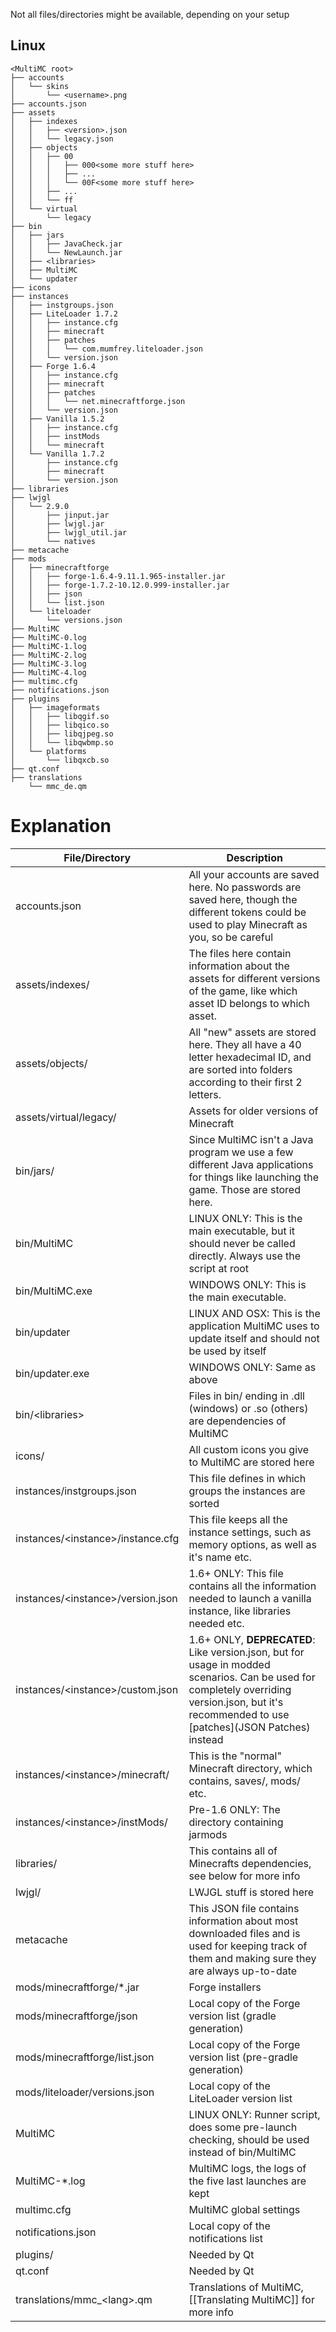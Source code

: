 Not all files/directories might be available, depending on your setup

## Linux

```
<MultiMC root>
├── accounts
│   └── skins
│       └── <username>.png
├── accounts.json
├── assets
│   ├── indexes
│   │   ├── <version>.json
│   │   └── legacy.json
│   ├── objects
│   │   ├── 00
│   │   │   ├── 000<some more stuff here>
│   │   │   ├── ...
│   │   │   └── 00F<some more stuff here>
│   │   ├── ...
│   │   └── ff
│   └── virtual
│       └── legacy
├── bin
│   ├── jars
│   │   ├── JavaCheck.jar
│   │   └── NewLaunch.jar
│   ├── <libraries>
│   ├── MultiMC
│   └── updater
├── icons
├── instances
│   ├── instgroups.json
│   ├── LiteLoader 1.7.2
│   │   ├── instance.cfg
│   │   ├── minecraft
│   │   ├── patches
│   │   │   └── com.mumfrey.liteloader.json
│   │   └── version.json
│   ├── Forge 1.6.4
│   │   ├── instance.cfg
│   │   ├── minecraft
│   │   ├── patches
│   │   │   └── net.minecraftforge.json
│   │   └── version.json
│   ├── Vanilla 1.5.2
│   │   ├── instance.cfg
│   │   ├── instMods
│   │   └── minecraft
│   └── Vanilla 1.7.2
│       ├── instance.cfg
│       ├── minecraft
│       └── version.json
├── libraries
├── lwjgl
│   └── 2.9.0
│       ├── jinput.jar
│       ├── lwjgl.jar
│       ├── lwjgl_util.jar
│       └── natives
├── metacache
├── mods
│   ├── minecraftforge
│   │   ├── forge-1.6.4-9.11.1.965-installer.jar
│   │   ├── forge-1.7.2-10.12.0.999-installer.jar
│   │   ├── json
│   │   └── list.json
│   └── liteloader
│       └── versions.json
├── MultiMC
├── MultiMC-0.log
├── MultiMC-1.log
├── MultiMC-2.log
├── MultiMC-3.log
├── MultiMC-4.log
├── multimc.cfg
├── notifications.json
├── plugins
│   ├── imageformats
│   │   ├── libqgif.so
│   │   ├── libqico.so
│   │   ├── libqjpeg.so
│   │   └── libqwbmp.so
│   └── platforms
│       └── libqxcb.so
├── qt.conf
├── translations
    └── mmc_de.qm
```

# Explanation

| File/Directory | Description |
| --- | --- |
| accounts.json | All your accounts are saved here. No passwords are saved here, though the different tokens could be used to play Minecraft as you, so be careful |
| assets/indexes/ | The files here contain information about the assets for different versions of the game, like which asset ID belongs to which asset. |
| assets/objects/ | All "new" assets are stored here. They all have a 40 letter hexadecimal ID, and are sorted into folders according to their first 2 letters. |
| assets/virtual/legacy/ | Assets for older versions of Minecraft |
| bin/jars/ | Since MultiMC isn't a Java program we use a few different Java applications for things like launching the game. Those are stored here. |
| bin/MultiMC | LINUX ONLY: This is the main executable, but it should never be called directly. Always use the script at root |
| bin/MultiMC.exe | WINDOWS ONLY: This is the main executable. |
| bin/updater | LINUX AND OSX: This is the application MultiMC uses to update itself and should not be used by itself |
| bin/updater.exe | WINDOWS ONLY: Same as above |
| bin/\<libraries\> | Files in bin/ ending in .dll (windows) or .so (others) are dependencies of MultiMC |
| icons/ | All custom icons you give to MultiMC are stored here |
| instances/instgroups.json | This file defines in which groups the instances are sorted |
| instances/\<instance\>/instance.cfg | This file keeps all the instance settings, such as memory options, as well as it's name etc. |
| instances/\<instance\>/version.json | 1.6+ ONLY: This file contains all the information needed to launch a vanilla instance, like libraries needed etc. |
| instances/\<instance\>/custom.json | 1.6+ ONLY, **DEPRECATED**: Like version.json, but for usage in modded scenarios. Can be used for completely overriding version.json, but it's recommended to use [patches](JSON Patches) instead |
| instances/\<instance\>/minecraft/ | This is the "normal" Minecraft directory, which contains, saves/, mods/ etc. |
| instances/\<instance\>/instMods/ | Pre-1.6 ONLY: The directory containing jarmods |
| libraries/ | This contains all of Minecrafts dependencies, see below for more info |
| lwjgl/ | LWJGL stuff is stored here |
| metacache | This JSON file contains information about most downloaded files and is used for keeping track of them and making sure they are always up-to-date |
| mods/minecraftforge/*.jar | Forge installers |
| mods/minecraftforge/json | Local copy of the Forge version list (gradle generation) |
| mods/minecraftforge/list.json | Local copy of the Forge version list (pre-gradle generation) |
| mods/liteloader/versions.json | Local copy of the LiteLoader version list |
| MultiMC | LINUX ONLY: Runner script, does some pre-launch checking, should be used instead of bin/MultiMC |
| MultiMC-*.log | MultiMC logs, the logs of the five last launches are kept |
| multimc.cfg | MultiMC global settings |
| notifications.json | Local copy of the notifications list |
| plugins/ | Needed by Qt |
| qt.conf | Needed by Qt |
| translations/mmc_\<lang\>.qm | Translations of MultiMC, [[Translating MultiMC]] for more info |